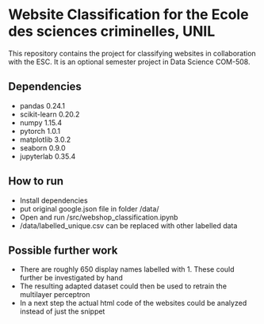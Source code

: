 # Website Classification for the Ecole des sciences criminelles, UNIL

This repository contains the project for classifying websites in collaboration with the ESC. It is an optional semester project in Data Science COM-508.

## Dependencies
- pandas 0.24.1
- scikit-learn 0.20.2
- numpy 1.15.4
- pytorch 1.0.1
- matplotlib 3.0.2
- seaborn 0.9.0
- jupyterlab 0.35.4

## How to run
- Install dependencies
- put original google.json file in folder /data/
- Open and run /src/webshop_classification.ipynb
- /data/labelled_unique.csv can be replaced with other labelled data

## Possible further work
- There are roughly 650 display names labelled with 1. These could further be investigated by hand
- The resulting adapted dataset could then be used to retrain the multilayer perceptron
- In a next step the actual html code of the websites could be analyzed instead of just the snippet

